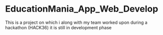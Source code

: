 # EducationMania_App_Web_Develop
This is a project on which i along with my team worked upon during a hackathon (HACK36) it is still in development phase
